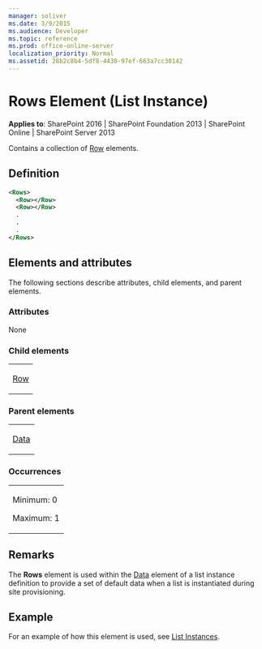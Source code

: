 ```yaml
---
manager: soliver
ms.date: 3/9/2015
ms.audience: Developer
ms.topic: reference
ms.prod: office-online-server
localization_priority: Normal
ms.assetid: 28b2c8b4-5df8-4430-97ef-663a7cc30142
---
```


# Rows Element (List Instance)

**Applies to**: SharePoint 2016 | SharePoint Foundation 2013 | SharePoint Online | SharePoint Server 2013

Contains a collection of [Row](row-element-site.md) elements.

## Definition

```XML
<Rows>
  <Row></Row>
  <Row></Row>
  .
  .
  .
</Rows>
```

## Elements and attributes

The following sections describe attributes, child elements, and parent elements.

### Attributes

None

### Child elements

<table>
<colgroup>
<col width="100%" />
</colgroup>
<tbody>
<tr class="odd">
<td align="left"><p><a href="row-element-list-instance.md">Row</a></p></td>
</tr>
</tbody>
</table>

### Parent elements

<table>
<colgroup>
<col width="100%" />
</colgroup>
<tbody>
<tr class="odd">
<td align="left"><p><a href="data-element-list-instance.md">Data</a></p></td>
</tr>
</tbody>
</table>

### Occurrences

<table>
<colgroup>
<col width="100%" />
</colgroup>
<tbody>
<tr class="odd">
<td align="left"><p>Minimum: 0</p>
<p>Maximum: 1</p></td>
</tr>
</tbody>
</table>

## Remarks

The **Rows** element is used within the [Data](data-element-site.md) element of a list instance definition to provide a set of default data when a list is instantiated during site provisioning.

## Example

For an example of how this element is used, see [List Instances](list-instances.md).

<br/>









